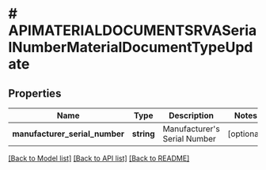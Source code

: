 # # APIMATERIALDOCUMENTSRVASerialNumberMaterialDocumentTypeUpdate

## Properties

Name | Type | Description | Notes
------------ | ------------- | ------------- | -------------
**manufacturer_serial_number** | **string** | Manufacturer&#39;s Serial Number | [optional]

[[Back to Model list]](../../README.md#models) [[Back to API list]](../../README.md#endpoints) [[Back to README]](../../README.md)
